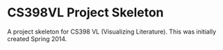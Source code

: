 CS398VL Project Skeleton
================

A project skeleton for CS398 VL (Visualizing Literature). This was initially created Spring 2014.
